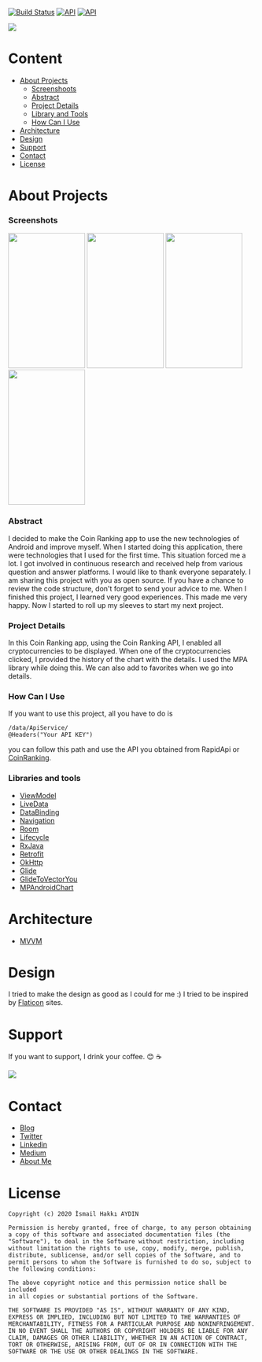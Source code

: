 [![Build Status](https://img.shields.io/badge/platform-Android-green)](https://www.android.com/) [![API](https://img.shields.io/badge/API-+23-brightgreen)](https://android-arsenal.com/api?level=23) [![API](https://img.shields.io/badge/license-MIT-blue)]()

<img src="http://ismailhakkiaydin.com/wp-content/uploads/2020/05/ic_launcher.png" align="center">

# Content
- [About Projects](https://github.com/ihaydinn/coin-ranking-app#about-projects)
  - [Screenshoots](https://github.com/ihaydinn/coin-ranking-app#screenshoots)
  - [Abstract](https://github.com/ihaydinn/coin-ranking-app#abstract)
  - [Project Details](https://github.com/ihaydinn/coin-ranking-app#projects-details)
  - [Library and Tools](https://github.com/ihaydinn/coin-ranking-app#library-and-tools)
  - [How Can I Use](https://github.com/ihaydinn/coin-ranking-app#how-can-i-use)
- [Architecture](https://github.com/ihaydinn/coin-ranking-app#architecture)
- [Design](https://github.com/ihaydinn/coin-ranking-app#desing)
- [Support](https://github.com/ihaydinn/coin-ranking-app#support)
- [Contact](https://github.com/ihaydinn/coin-ranking-app#contact)
- [License](https://github.com/ihaydinn/coin-ranking-app#license)

# About Projects
### Screenshots
<img src="http://ismailhakkiaydin.com/wp-content/uploads/2020/05/1.png" width="156" height="275">    <img src="http://ismailhakkiaydin.com/wp-content/uploads/2020/05/3.png" width="156" height="275">    <img src="http://ismailhakkiaydin.com/wp-content/uploads/2020/05/2.png" width="156" height="275">    <img src="http://ismailhakkiaydin.com/wp-content/uploads/2020/05/4.png" width="156" height="275">    


### Abstract
 I decided to make the Coin Ranking app to use the new technologies of Android and improve myself. When I started doing this application, there were technologies that I used for the first time. This situation forced me a lot. I got involved in continuous research and received help from various question and answer platforms. I would like to thank everyone separately. I am sharing this project with you as open source. If you have a chance to review the code structure, don't forget to send your advice to me. When I finished this project, I learned very good experiences. This made me very happy. Now I started to roll up my sleeves to start my next project.

### Project Details
In this Coin Ranking app, using the Coin Ranking API, I enabled all cryptocurrencies to be displayed. When one of the cryptocurrencies clicked, I provided the history of the chart with the details. I used the MPA library while doing this. We can also add to favorites when we go into details.

### How Can I Use
If you want to use this project, all you have to do is 
```
/data/ApiService/
@Headers("Your API KEY")
```
you can follow this path and use the API you obtained from RapidApi or [CoinRanking](https://coinranking.com/).

### Libraries and tools
 - [ViewModel](https://developer.android.com/topic/libraries/architecture/viewmodel)
 - [LiveData](https://developer.android.com/topic/libraries/architecture/livedata)
 - [DataBinding](https://developer.android.com/topic/libraries/data-binding/)
 - [Navigation](https://developer.android.com/guide/navigation/)
 - [Room](https://developer.android.com/topic/libraries/architecture/room)
 - [Lifecycle](https://developer.android.com/topic/libraries/architecture/lifecycle)
 - [RxJava](https://github.com/ReactiveX/RxJava)
 - [Retrofit](https://square.github.io/retrofit/)
 - [OkHttp](https://square.github.io/okhttp/)
 - [Glide](https://github.com/bumptech/glide)
 - [GlideToVectorYou](https://github.com/corouteam/GlideToVectorYou)
 - [MPAndroidChart](https://github.com/PhilJay/MPAndroidChart)
 

# Architecture
 - [MVVM](https://developer.android.com/jetpack/docs/guide)

# Design
I tried to make the design as good as I could for me :) I tried to be inspired by [Flaticon](https://www.flaticon.com/) sites.

# Support
If you want to support, I drink your coffee. :blush: :coffee: 

[<img src="http://ismailhakkiaydin.com/wp-content/uploads/2020/04/patreon.png">](https://www.patreon.com/ihaydinn)

# Contact
- [Blog](https://ismailhakkiaydin.com)
- [Twitter](https://twitter.com/ihaydinn)
- [Linkedin](https://linkedin.com/in/ihaydinn)
- [Medium](https://medium.com/@ihaydinn)
- [About Me](https://about.me/ismailhakkiaydin)

# License
```
Copyright (c) 2020 İsmail Hakkı AYDIN

Permission is hereby granted, free of charge, to any person obtaining
a copy of this software and associated documentation files (the
"Software"), to deal in the Software without restriction, including
without limitation the rights to use, copy, modify, merge, publish,
distribute, sublicense, and/or sell copies of the Software, and to
permit persons to whom the Software is furnished to do so, subject to
the following conditions:

The above copyright notice and this permission notice shall be included
in all copies or substantial portions of the Software.

THE SOFTWARE IS PROVIDED "AS IS", WITHOUT WARRANTY OF ANY KIND,
EXPRESS OR IMPLIED, INCLUDING BUT NOT LIMITED TO THE WARRANTIES OF
MERCHANTABILITY, FITNESS FOR A PARTICULAR PURPOSE AND NONINFRINGEMENT.
IN NO EVENT SHALL THE AUTHORS OR COPYRIGHT HOLDERS BE LIABLE FOR ANY
CLAIM, DAMAGES OR OTHER LIABILITY, WHETHER IN AN ACTION OF CONTRACT,
TORT OR OTHERWISE, ARISING FROM, OUT OF OR IN CONNECTION WITH THE
SOFTWARE OR THE USE OR OTHER DEALINGS IN THE SOFTWARE.
```
